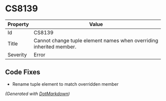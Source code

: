 # CS8139

| Property | Value                                                                |
| -------- | -------------------------------------------------------------------- |
| Id       | CS8139                                                               |
| Title    | Cannot change tuple element names when overriding inherited member\. |
| Severity | Error                                                                |

## Code Fixes

* Rename tuple element to match overridden member

*\(Generated with [DotMarkdown](http://github.com/JosefPihrt/DotMarkdown)\)*
